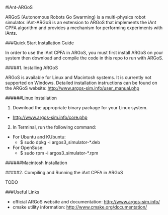 #iAnt-ARGoS

ARGoS (Autonomous Robots Go Swarming) is a multi-physics robot simulator. iAnt-ARGoS is an extension to ARGoS that implements the iAnt CPFA algorithm and provides a mechanism for performing experiments with iAnts.

###Quick Start Installation Guide

In order to use the iAnt CPFA in ARGoS, you must first install ARGoS on your system then download and compile the code in this repo to run with ARGoS.

#####1. Installing ARGoS

ARGoS is available for Linux and Macintosh systems. It is currently not supported on Windows. Detailed installation instructions can be found on the ARGoS website:
http://www.argos-sim.info/user_manual.php

######Linux Installation

1. Download the appropriate binary package for your Linux system.
  * http://www.argos-sim.info/core.php
2. In Terminal, run the following command:
  * For Ubuntu and KUbuntu:
    - $ sudo dpkg -i argos3_simulator-*.deb
  * For OpenSuse:
    - $ sudo rpm -i argos3_simulator-*.rpm

######Macintosh Installation

#####2. Compiling and Running the iAnt CPFA in ARGoS

TODO

###Useful Links

* official ARGoS website and documentation: http://www.argos-sim.info/
* cmake utility information: http://www.cmake.org/documentation/
